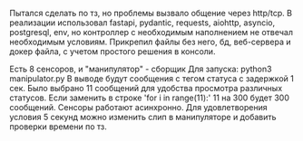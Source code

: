 Пытался сделать по тз, но проблемы вызвало общение через http/tcp. В реализации использовал fastapi, pydantic, requests, aiohttp, asyncio, postgresql, env, но контроллер с необходимым наполнением не отвечал необходимым условиям. Прикрепил файлы без него, бд, веб-сервера и докер файла, с учетом простого решения в консоли.

Есть 8 сенсоров, и "манипулятор" - сборщик
Для запуска: python3 manipulator.py
    В выводе будут сообщения с тегом статуса с задержкой 1 сек.
    Было выбрано 11 сообщений для удобства просмотра различных статусов. 
    Если заменить в строке 'for i in range(11):' 11 на 300 будет 300 сообщений. Сенсоры работают асинхронно. 
    Для удовлетворения условия 5 секунд можно изменить слип в манипуляторе и добавить проверки времени по тз.
